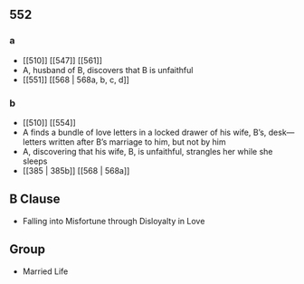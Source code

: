 ## 552
### a
- [[510]] [[547]] [[561]] 
- A, husband of B, discovers that B is unfaithful
- [[551]] [[568 | 568a, b, c, d]] 

### b
- [[510]] [[554]] 
- A finds a bundle of love letters in a locked drawer of his wife, B’s, desk—letters written after B’s marriage to him, but not by him
- A, discovering that his wife, B, is unfaithful, strangles her while she sleeps
- [[385 | 385b]] [[568 | 568a]] 

## B Clause
- Falling into Misfortune through Disloyalty in Love

## Group
- Married Life

